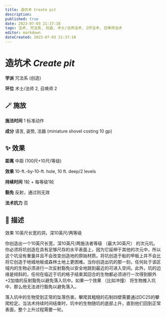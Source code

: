 ```yaml
---
title: 造坑术 Create pit
description: 
published: true
date: 2023-07-03 21:37:18
tags: 法术, 咒法系, 创造, 术士/法师法术, 2环法术, 召唤师法术
editor: markdown
dateCreated: 2023-07-03 21:37:18
---
```


# **造坑术** *Create pit*

**学派** 咒法系 (创造) 

**环位** 术士/法师 2, 召唤师 2

## 🪄 施放

**施法时间** 1 标准动作

**成分** 语言, 姿势, 法器 (miniature shovel costing 10 gp)

## ✨ 效果  

**距离** 中距 (100尺+10尺/等级) 

**效果** 10-ft.-by-10-ft. hole, 10 ft. deep/2 levels 

**持续时间** 1轮 + 每等级1轮 

**豁免** 反射，通过则无效

**法术抗力** 否

## 📖 描述

效果              10英尺长宽的洞，深10英尺/两等级

你创造出一个10英尺长宽，深10英尺/两施法者等级 （最大30英尺） 的次元坑。你必须将坑创造在具有足够尺存的水平表面上，因为它延伸于其他的次元中，所以这个坑没有重量并且不会改变创造地的原始材质。将坑创造于船的甲板上并不会比将它创造于地城地板或森林土地上更困难。当你创造出坑的那一刻，任何处于该区域内的生物必须进行一次反射豁免以安全地跳到最近的可进入空间。此外，坑的边缘是倾斜的，任何在临近于坑的格子结束其回合的生物都必须进行一次得到额外+2加值的反射豁免以避免落入坑中。如果一个效果 （比如冲撞） 将生物推入坑中，那么他无法进行豁免以避免落入。

落入坑中的生物受到正常的坠落伤害。攀爬其粗糙的石制四壁需要通过DC25的攀爬检定。当法术持续时间结束时，坑中的生物随坑的底部上升，直到他们回到正常表面，整个上升过程需要一轮。
    
